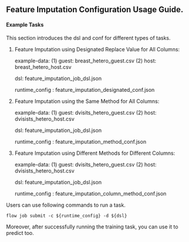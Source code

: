 ## Feature Imputation Configuration Usage Guide.

#### Example Tasks

This section introduces the dsl and conf for different types of tasks.

1. Feature Imputation using Designated Replace Value for All Columns:

    example-data: (1) guest: breast_hetero_guest.csv (2) host: breast_hetero_host.csv  

    dsl: feature_imputation_job_dsl.json

    runtime_config : feature_imputation_designated_conf.json

2. Feature Imputation using the Same Method for All Columns:

    example-data: (1) guest: dvisits_hetero_guest.csv (2) host: dvisists_hetero_host.csv  
    
    dsl: feature_imputation_job_dsl.json

    runtime_config : feature_imputation_method_conf.json

3. Feature Imputation using Different Methods for Different Columns:
    
    example-data: (1) guest: dvisits_hetero_guest.csv (2) host: dvisists_hetero_host.csv  
    
    dsl: feature_imputation_job_dsl.json

    runtime_config : feature_imputation_column_method_conf.json

Users can use following commands to run a task.

    flow job submit -c ${runtime_config} -d ${dsl}

Moreover, after successfully running the training task, you can use it to predict too.
